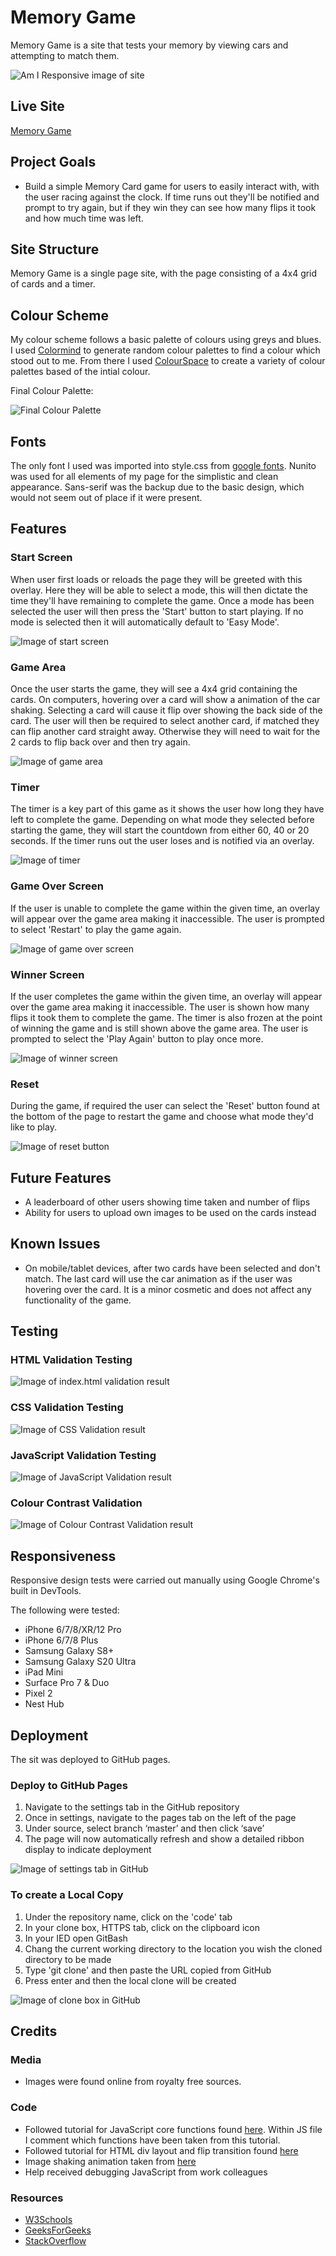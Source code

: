 # Memory Game

Memory Game is a site that tests your memory by viewing cars and attempting to match them. 

![Am I Responsive image of site](assets/readme-images/am-i-responsive-v2.jpg)

## Live Site
[Memory Game](https://camerong-dev.github.io/memory-game/)

## Project Goals

- Build a simple Memory Card game for users to easily interact with, with the user racing against the clock.  If time runs out they'll be notified and prompt to try again, but if they win they can see how many flips it took and how much time was left. 

## Site Structure

Memory Game is a single page site, with the page consisting of a 4x4 grid of cards and a timer. 

## Colour Scheme

My colour scheme follows a basic palette of colours using greys and blues. I used [Colormind](http://colormind.io/) to generate random colour palettes to find a colour which stood out to me. From there I used [ColourSpace](https://mycolor.space/) to create a variety of colour palettes based of the intial colour.

Final Colour Palette:

![Final Colour Palette](assets/readme-images/colour-palette-memory-game.jpg)

## Fonts

The only font I used was imported into style.css from [google fonts](https://fonts.google.com/). Nunito was used for all elements of my page for the simplistic and clean appearance. Sans-serif was the backup due to the basic design, which would not seem out of place if it were present.

## Features

### Start Screen

When user first loads or reloads the page they will be greeted with this overlay.  Here they will be able to select a mode, this will then dictate the time they'll have remaining to complete the game.  Once a mode has been selected the user will then press the 'Start' button to start playing.  If no mode is selected then it will automatically default to 'Easy Mode'.

![Image of start screen](assets/readme-images/start-overlay.jpg)

### Game Area

Once the user starts the game, they will see a 4x4 grid containing the cards.  On computers, hovering over a card will show a animation of the car shaking.  Selecting a card will cause it flip over showing the back side of the card.  The user will then be required to select another card, if matched they can flip another card straight away. Otherwise they will need to wait for the 2 cards to flip back over and then try again.

![Image of game area](assets/readme-images/during-game.jpg)

### Timer

The timer is a key part of this game as it shows the user how long they have left to complete the game.  Depending on what mode they selected before starting the game, they will start the countdown from either 60, 40 or 20 seconds. If the timer runs out the user loses and is notified via an overlay. 

![Image of timer](assets/readme-images/timer.jpg)

### Game Over Screen

If the user is unable to complete the game within the given time, an overlay will appear over the game area making it inaccessible.  The user is prompted to select 'Restart' to play the game again. 

![Image of game over screen](assets/readme-images/game-over.jpg)

### Winner Screen

If the user completes the game within the given time, an overlay will appear over the game area making it inaccessible. The user is shown how many flips it took them to complete the game.  The timer is also frozen at the point of winning the game and is still shown above the game area.  The user is prompted to select the 'Play Again' button to play once more.

![Image of winner screen](assets/readme-images/win-overlay.jpg)

### Reset

During the game, if required the user can select the 'Reset' button found at the bottom of the page to restart the game and choose what mode they'd like to play.

![Image of reset button](assets/readme-images/reset-button.jpg)

## Future Features

- A leaderboard of other users showing time taken and number of flips
- Ability for users to upload own images to be used on the cards instead

## Known Issues

- On mobile/tablet devices, after two cards have been selected and don't match. The last card will use the car animation as if the user was hovering over the card. It   is a minor cosmetic and does not affect any functionality of the game. 

## Testing

### HTML Validation Testing
  
  ![Image of index.html validation result](assets/readme-images/index-validation-v2.jpg)
  
### CSS Validation Testing

  ![Image of CSS Validation result](assets/readme-images/css-validation-v2.jpg)
  
### JavaScript Validation Testing

  ![Image of JavaScript Validation result](assets/readme-images/js-validation-v2.jpg)
  
### Colour Contrast Validation

  ![Image of Colour Contrast Validation result](assets/readme-images/colour-contrast-accessibility-v2.jpg)
 
## Responsiveness

Responsive design tests were carried out manually using Google Chrome's built in DevTools.

The following were tested:

  - iPhone 6/7/8/XR/12 Pro
  - iPhone 6/7/8 Plus
  - Samsung Galaxy S8+
  - Samsung Galaxy S20 Ultra
  - iPad Mini
  - Surface Pro 7 & Duo
  - Pixel 2
  - Nest Hub


## Deployment

The sit was deployed to GitHub pages.

### Deploy to GitHub Pages

  1. Navigate to the settings tab in the GitHub repository
  2. Once in settings, navigate to the pages tab on the left of the page
  3. Under source, select branch ‘master’ and then click ‘save’
  4. The page will now automatically refresh and show a detailed ribbon display to indicate deployment
  
  ![Image of settings tab in GitHub](assets/readme-images/settings-tab-mg.jpg)
  
### To create a Local Copy

  1. Under the repository name, click on the 'code' tab
  2. In your clone box, HTTPS tab, click on the clipboard icon
  3. In your IED open GitBash
  4. Chang the current working directory to the location you wish the cloned directory to be made
  5. Type 'git clone' and then paste the URL copied from GitHub
  6. Press enter and then the local clone will be created 
  
  ![Image of clone box in GitHub](assets/readme-images/local-copy-mg.jpg)
  
## Credits

  ### Media
  
   - Images were found online from royalty free sources.
    
  ### Code 
  
   - Followed tutorial for JavaScript core functions found [here](https://www.youtube.com/watch?v=ZniVgo8U7ek&t=1809s). Within JS file I comment which functions have        been taken from this tutorial.
   - Followed tutorial for HTML div layout and flip transition found [here](https://www.youtube.com/watch?v=28VfzEiJgy4&t=1561s)
   - Image shaking animation taken from [here](https://www.w3schools.com/howto/howto_css_shake_image.asp)
   - Help received debugging JavaScript from work colleagues 

  ### Resources 
  
   - [W3Schools](https://www.w3schools.com/js/default.asp)
   - [GeeksForGeeks](https://www.geeksforgeeks.org/javascript/?ref=shm)
   - [StackOverflow](https://stackoverflow.com/)
  
